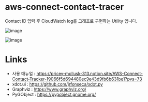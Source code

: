 # aws-connect-contact-tracer
Contact ID 입력 후 CloudWatch log를 그래프로 구현하는 Utility 입니다.

![image](https://github.com/user-attachments/assets/d60d9320-46d7-4767-8e99-17946e8dca47)

![image](https://github.com/user-attachments/assets/3ceeae26-d8ed-46c7-be05-f8be5035f6dd)


# Links

* 사용 매뉴얼 : https://pricey-mollusk-313.notion.site/AWS-Connect-Contact-Tracker-19066f5d694480ec9e43d9fb6b631be1?pvs=73
* xdot.ui : https://github.com/jrfonseca/xdot.py
* Graphviz : https://www.graphviz.org/
* PyGObject : https://pygobject.gnome.org/
